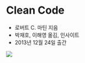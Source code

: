 # Clean Code

* 로버트 C. 마틴 지음
* 박재호, 이해영 옮김, 인사이트
* 2013년 12월 24일 출간

![](http://image.kyobobook.co.kr/images/book/xlarge/959/x9788966260959.jpg)